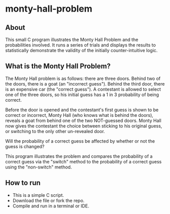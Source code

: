 ﻿# monty-hall-problem
## About
This small C program illustrates the Monty Hall Problem and the probabilities involved. It runs a series of trials and displays the results to statistically demonstrate the validity of the initially counter-intuitive logic.

## What is the Monty Hall Problem?
The Monty Hall problem is as follows: there are three doors. Behind two of the doors, there is a goat (an "incorrect guess"). Behind the third door, there is an expensive car (the "correct guess"). A contestant is allowed to select one of the three doors, so his initial guess has a 1 in 3 probability of being correct.

Before the door is opened and the contestant's first guess is shown to be correct or incorrect, Monty Hall (who knows what is behind the doors), reveals a goat from behind one
of the two NOT-guessed doors. Monty Hall now gives the contestant the choice between sticking to his original guess, or switching to the only other un-revealed door.
 
Will the probability of a correct guess be affected by whether or not the guess is changed?
 
This program illustrates the problem and compares the probability of a correct guess via the "switch" method to the probability of a correct guess using the "non-switch" method.

## How to run
- This is a simple C script.
- Download the file or fork the repo.
- Compile and run in a terminal or IDE.
